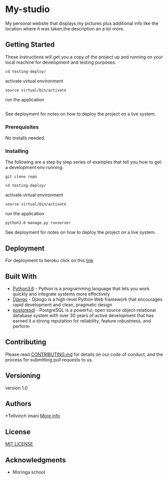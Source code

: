 # My-studio

My personal website that displays my pictures plus additional info like the location where it was taken,the description an a lot more.

## Getting Started
These instructions will get you a copy of the project up and running on your local machine for development and testing purposes.


```
cd testing-deploy/
```
activate virtual environment

  ```
  source virtual/bin/activate
  ```
run the application

```python3.6 manage.py runserver
```
See deployment for notes on how to deploy the project on a live system.

### Prerequisites

No installs needed.

### Installing

The following are a step by step series of examples that tell you how to get a development env running:

```
git clone repo
```
```
cd testing-deploy/

```
activate virtual environment

  ```
  source virtual/bin/activate

  ```
run the application

```
python3.6 manage.py runserver

```
See deployment for notes on how to deploy the  project on a live system.




## Deployment

For deployment to heroku click on this [link](https://gist.github.com/newtonkiragu/42f2500e56d9c2375a087233587eddd0)

## Built With

* [Python3.6](https://www.python.org/) - Python is a programming language that lets you work quickly
and integrate systems more effectively
* [Django](https://www.djangoproject.com/) - Django is a high-level Python Web framework that encourages rapid    development and clean, pragmatic design
* [postgresql](https://www.postgresql.org/) - PostgreSQL is a powerful, open source object-relational database system with over 30 years of active development that has earned it a strong reputation for reliability, feature robustness, and perform

## Contributing

Please read [CONTRIBUTING.md](https://gist.github.com/PurpleBooth/b24679402957c63ec426) for details on our code of conduct, and the process for submitting pull requests to us.

## Versioning

version 1.0 

## Authors

*Tellvinch imani [More info](https://github.com/Tellvinch)

## License

[MIT LICENSE](https://github.com/Tellvinch/My-studio/blob/master/LICENSE.md)

## Acknowledgments

* Moringa school

